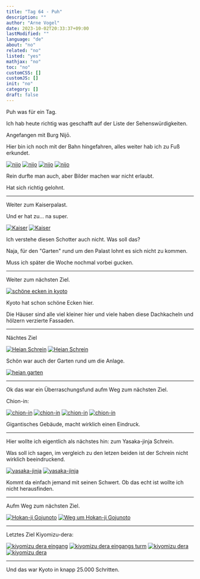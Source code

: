 ```yaml
---
title: "Tag 64 - Puh"
description: ""
author: "Arne Vogel"
date: 2023-10-02T20:33:37+09:00
lastModified: ""
language: "de"
about: "no"
related: "no"
listed: "yes"
mathjax: "no"
toc: "no"
customCSS: []
customJS: []
init: "no"
category: []
draft: false
---
```


Puh was für ein Tag.

Ich hab heute richtig was geschafft auf der Liste der Sehenswürdigkeiten.

Angefangen mit Burg Nijō.

Hier bin ich noch mit der Bahn hingefahren, alles weiter hab ich zu Fuß erkundet.

[![nijo](nijo-small.jpg)](nijo.jpg)
[![nijo](nijo2-small.jpg)](nijo2.jpg)
[![nijo](nijo3-small.jpg)](nijo3.jpg)
[![nijo](nijo4-small.jpg)](nijo4.jpg)

Rein durfte man auch, aber Bilder machen war nicht erlaubt.

Hat sich richtig gelohnt.

---

Weiter zum Kaiserpalast.

Und er hat zu… na super.

[![Kaiser](kaiser-small.jpg)](kaiser.jpg)
[![Kaiser](kaiser2-small.jpg)](kaiser2.jpg)

Ich verstehe diesen Schotter auch nicht. Was soll das?

Naja, für den "Garten" rund um den Palast lohnt es sich nicht zu kommen.

Muss ich später die Woche nochmal vorbei gucken.

---

Weiter zum nächsten Ziel.

[![schöne ecken in kyoto](wasser-small.jpg)](wasser.jpg)

Kyoto hat schon schöne Ecken hier.

Die Häuser sind alle viel kleiner hier und viele haben diese Dachkacheln und hölzern verzierte Fassaden.

---

Nächtes Ziel

[![Heian Schrein](heian-small.jpg)](heian.jpg)
[![Heian Schrein](heian2-small.jpg)](heian2.jpg)

Schön war auch der Garten rund um die Anlage.

[![heian garten](heian3-small.jpg)](heian3.jpg)

---

Ok das war ein Überraschungsfund aufm Weg zum nächsten Ziel.

Chion-in:

[![chion-in](chion-in-small.jpg)](chion-in.jpg)
[![chion-in](chion-in2-small.jpg)](chion-in2.jpg)
[![chion-in](chion-in3-small.jpg)](chion-in3.jpg)
[![chion-in](chion-in4-small.jpg)](chion-in4.jpg)

Gigantisches Gebäude, macht wirklich einen Eindruck.

---

Hier wollte ich eigentlich als nächstes hin: zum Yasaka-jinja Schrein.

Was soll ich sagen, im vergleich zu den letzen beiden ist der Schrein nicht wirklich beeindruckend.

[![yasaka-jinja](yasaka-jinja-small.jpg)](yasaka-jinja.jpg)
[![yasaka-jinja](yasaka-jinja2-small.jpg)](yasaka-jinja2.jpg)

Kommt da einfach jemand mit seinen Schwert. 
Ob das echt ist wollte ich nicht herausfinden.

---

Aufm Weg zum nächsten Ziel.

[![Hokan-ji Gojunoto](hokan-ji-gojunoto-small.jpg)](hokan-ji-gojunoto.jpg)
[![Weg um Hokan-ji Gojunoto](weg-small.jpg)](weg.jpg)

---

Letztes Ziel Kiyomizu-dera:

[![kiyomizu dera eingang](kiyomizu-dera-small.jpg)](kiyomizu-dera.jpg)
[![kiyomizu dera eingangs turm](kiyomizu-dera2-small.jpg)](kiyomizu-dera2.jpg)
[![kiyomizu dera](kiyomizu-dera3-small.jpg)](kiyomizu-dera3.jpg)
[![kiyomizu dera](kiyomizu-dera4-small.jpg)](kiyomizu-dera4.jpg)

---

Und das war Kyoto in knapp 25.000 Schritten.

